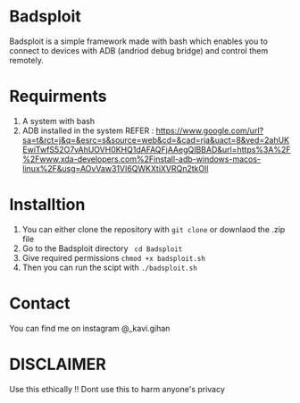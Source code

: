 # Badsploit

Badsploit is a simple framework made with bash which enables you to connect to devices with ADB (andriod debug bridge)
and control them remotely.

# Requirments

1. A system with bash 
2. ADB installed in the system 
    REFER : https://www.google.com/url?sa=t&rct=j&q=&esrc=s&source=web&cd=&cad=rja&uact=8&ved=2ahUKEwiTwfS52O7vAhUOVH0KHQ1dAFAQFjAAegQIBBAD&url=https%3A%2F%2Fwww.xda-developers.com%2Finstall-adb-windows-macos-linux%2F&usg=AOvVaw31VI6QWKXtiXVRQn2tkOll 

# Installtion

1. You can either clone the repository with ` git clone ` or downlaod the .zip file
2. Go to the Badsploit directory `  cd Badsploit `
3. Give required permissions ` chmod +x badsploit.sh `
4. Then you can run the scipt with `./badsploit.sh`

# Contact

You can find me on instagram @_kavi.gihan

# DISCLAIMER

Use this ethically !! Dont use this to harm anyone's privacy
